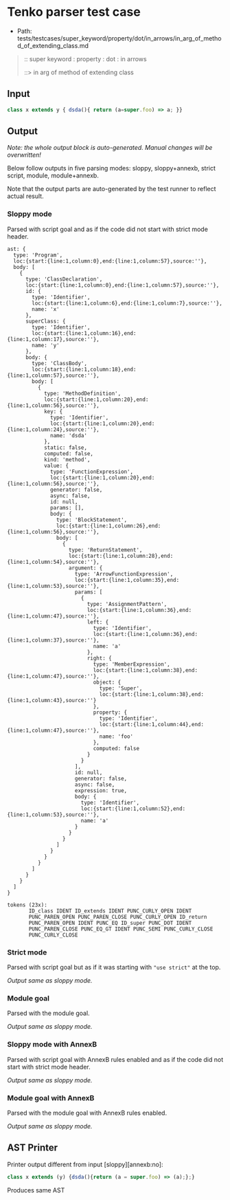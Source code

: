 # Tenko parser test case

- Path: tests/testcases/super_keyword/property/dot/in_arrows/in_arg_of_method_of_extending_class.md

> :: super keyword : property : dot : in arrows
>
> ::> in arg of method of extending class

## Input

`````js
class x extends y { dsda(){ return (a=super.foo) => a; }}
`````

## Output

_Note: the whole output block is auto-generated. Manual changes will be overwritten!_

Below follow outputs in five parsing modes: sloppy, sloppy+annexb, strict script, module, module+annexb.

Note that the output parts are auto-generated by the test runner to reflect actual result.

### Sloppy mode

Parsed with script goal and as if the code did not start with strict mode header.

`````
ast: {
  type: 'Program',
  loc:{start:{line:1,column:0},end:{line:1,column:57},source:''},
  body: [
    {
      type: 'ClassDeclaration',
      loc:{start:{line:1,column:0},end:{line:1,column:57},source:''},
      id: {
        type: 'Identifier',
        loc:{start:{line:1,column:6},end:{line:1,column:7},source:''},
        name: 'x'
      },
      superClass: {
        type: 'Identifier',
        loc:{start:{line:1,column:16},end:{line:1,column:17},source:''},
        name: 'y'
      },
      body: {
        type: 'ClassBody',
        loc:{start:{line:1,column:18},end:{line:1,column:57},source:''},
        body: [
          {
            type: 'MethodDefinition',
            loc:{start:{line:1,column:20},end:{line:1,column:56},source:''},
            key: {
              type: 'Identifier',
              loc:{start:{line:1,column:20},end:{line:1,column:24},source:''},
              name: 'dsda'
            },
            static: false,
            computed: false,
            kind: 'method',
            value: {
              type: 'FunctionExpression',
              loc:{start:{line:1,column:20},end:{line:1,column:56},source:''},
              generator: false,
              async: false,
              id: null,
              params: [],
              body: {
                type: 'BlockStatement',
                loc:{start:{line:1,column:26},end:{line:1,column:56},source:''},
                body: [
                  {
                    type: 'ReturnStatement',
                    loc:{start:{line:1,column:28},end:{line:1,column:54},source:''},
                    argument: {
                      type: 'ArrowFunctionExpression',
                      loc:{start:{line:1,column:35},end:{line:1,column:53},source:''},
                      params: [
                        {
                          type: 'AssignmentPattern',
                          loc:{start:{line:1,column:36},end:{line:1,column:47},source:''},
                          left: {
                            type: 'Identifier',
                            loc:{start:{line:1,column:36},end:{line:1,column:37},source:''},
                            name: 'a'
                          },
                          right: {
                            type: 'MemberExpression',
                            loc:{start:{line:1,column:38},end:{line:1,column:47},source:''},
                            object: {
                              type: 'Super',
                              loc:{start:{line:1,column:38},end:{line:1,column:43},source:''}
                            },
                            property: {
                              type: 'Identifier',
                              loc:{start:{line:1,column:44},end:{line:1,column:47},source:''},
                              name: 'foo'
                            },
                            computed: false
                          }
                        }
                      ],
                      id: null,
                      generator: false,
                      async: false,
                      expression: true,
                      body: {
                        type: 'Identifier',
                        loc:{start:{line:1,column:52},end:{line:1,column:53},source:''},
                        name: 'a'
                      }
                    }
                  }
                ]
              }
            }
          }
        ]
      }
    }
  ]
}

tokens (23x):
       ID_class IDENT ID_extends IDENT PUNC_CURLY_OPEN IDENT
       PUNC_PAREN_OPEN PUNC_PAREN_CLOSE PUNC_CURLY_OPEN ID_return
       PUNC_PAREN_OPEN IDENT PUNC_EQ ID_super PUNC_DOT IDENT
       PUNC_PAREN_CLOSE PUNC_EQ_GT IDENT PUNC_SEMI PUNC_CURLY_CLOSE
       PUNC_CURLY_CLOSE
`````

### Strict mode

Parsed with script goal but as if it was starting with `"use strict"` at the top.

_Output same as sloppy mode._

### Module goal

Parsed with the module goal.

_Output same as sloppy mode._

### Sloppy mode with AnnexB

Parsed with script goal with AnnexB rules enabled and as if the code did not start with strict mode header.

_Output same as sloppy mode._

### Module goal with AnnexB

Parsed with the module goal with AnnexB rules enabled.

_Output same as sloppy mode._

## AST Printer

Printer output different from input [sloppy][annexb:no]:

````js
class x extends (y) {dsda(){return (a = super.foo) => (a);};}
````

Produces same AST
